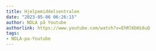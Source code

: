 ```yaml
---
title: Hjelpemiddelsentralen
date: "2023-05-06 06:26:15"
author: NDLA på Youtube
authorlink: https://www.youtube.com/watch?v=EhRlKbHi6uQ
tags:
- NDLA-pa-Youtube
---
```

